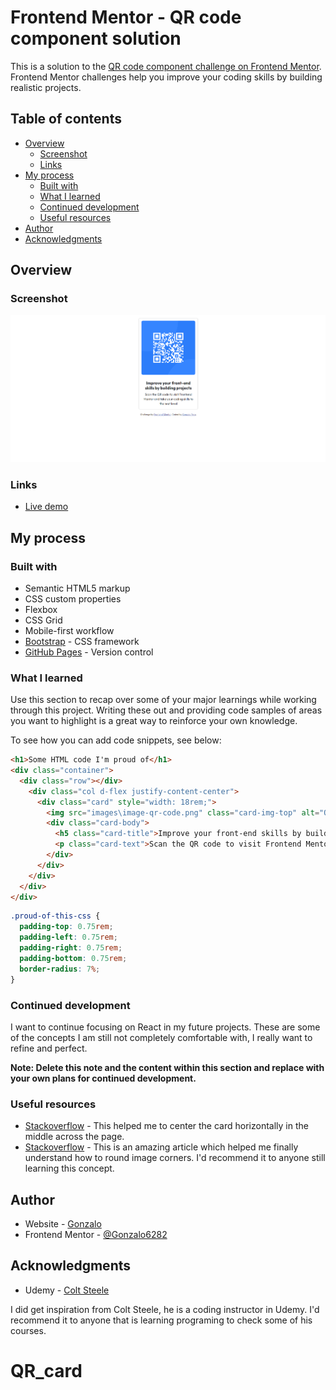 # Frontend Mentor - QR code component solution

This is a solution to the [QR code component challenge on Frontend Mentor](https://www.frontendmentor.io/challenges/qr-code-component-iux_sIO_H). Frontend Mentor challenges help you improve your coding skills by building realistic projects.

## Table of contents

- [Overview](#overview)
  - [Screenshot](#screenshot)
  - [Links](#links)
- [My process](#my-process)
  - [Built with](#built-with)
  - [What I learned](#what-i-learned)
  - [Continued development](#continued-development)
  - [Useful resources](#useful-resources)
- [Author](#author)
- [Acknowledgments](#acknowledgments)

## Overview

### Screenshot

![This is an image](./QR_card.png)

### Links

- [Live demo](https://gonzalo6282.github.io/)

## My process

### Built with

- Semantic HTML5 markup
- CSS custom properties
- Flexbox
- CSS Grid
- Mobile-first workflow
- [Bootstrap](https://getbootstrap.com/) - CSS framework
- [GitHub Pages](https://pages.github.com/) - Version control

### What I learned

Use this section to recap over some of your major learnings while working through this project. Writing these out and providing code samples of areas you want to highlight is a great way to reinforce your own knowledge.

To see how you can add code snippets, see below:

```html
<h1>Some HTML code I'm proud of</h1>
<div class="container">
  <div class="row"></div>
    <div class="col d-flex justify-content-center">
      <div class="card" style="width: 18rem;">
        <img src="images\image-qr-code.png" class="card-img-top" alt="QR">
        <div class="card-body">
          <h5 class="card-title">Improve your front-end skills by building projects</h5>
          <p class="card-text">Scan the QR code to visit Frontend Mentor and take your coding skills to the next level</p>
        </div>
      </div>
    </div>
  </div>
</div>
```

```css
.proud-of-this-css {
  padding-top: 0.75rem;
  padding-left: 0.75rem;
  padding-right: 0.75rem;
  padding-bottom: 0.75rem;
  border-radius: 7%;
}
```

### Continued development

I want to continue focusing on React in my future projects. These are some of the concepts I am still not completely comfortable with, I really want to refine and perfect.

**Note: Delete this note and the content within this section and replace with your own plans for continued development.**

### Useful resources

- [Stackoverflow](https://stackoverflow.com/questions/39031224/how-to-center-cards-in-bootstrap-4) - This helped me to center the card horizontally in the middle across the page.
- [Stackoverflow](https://stackoverflow.com/questions/62322171/how-to-round-the-corners-of-a-card-body-and-image-in-bootstrap-4) - This is an amazing article which helped me finally understand how to round image corners. I'd recommend it to anyone still learning this concept.

## Author

- Website - [Gonzalo](http://gpena.co.uk)
- Frontend Mentor - [@Gonzalo6282](https://www.frontendmentor.io/profile/yourusername)

## Acknowledgments

- Udemy - [Colt Steele](https://www.udemy.com/user/coltsteele/)

I did get inspiration from Colt Steele, he is a coding instructor in Udemy. I'd recommend it to anyone that is learning programing to check some of his courses.
# QR_card
